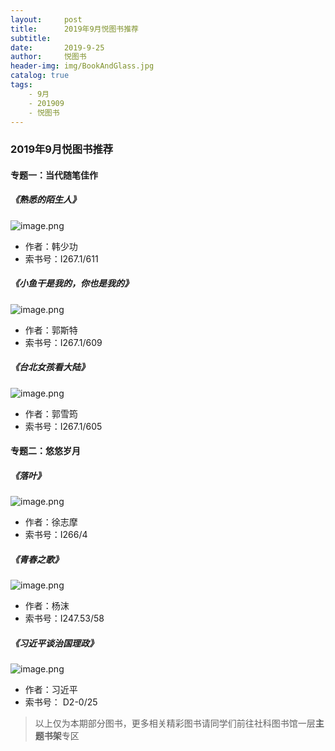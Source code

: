 ```yaml
---
layout:     post
title:      2019年9月悦图书推荐
subtitle:
date:       2019-9-25
author:     悦图书
header-img: img/BookAndGlass.jpg
catalog: true
tags:
    - 9月
    - 201909
    - 悦图书
---
```





### 2019年9月悦图书推荐



#### 专题一：当代随笔佳作

##### 《熟悉的陌生人》


![image.png](https://z4a.net/images/2019/09/25/s24607824.jpg)




- 作者：韩少功
- 索书号：I267.1/611

##### 《小鱼干是我的，你也是我的》

![image.png](https://z4a.net/images/2019/09/25/s29510773.jpg)





- 作者：郭斯特
- 索书号：I267.1/609


##### 《台北女孩看大陆》

![image.png](https://z4a.net/images/2019/09/25/s28747916.jpg)




- 作者：郭雪筠
- 索书号：I267.1/605


#### 专题二：悠悠岁月


##### 《落叶》


![image.png](https://z4a.net/images/2019/09/25/s2633901.jpg)




- 作者：徐志摩
- 索书号：I266/4


##### 《青春之歌》


![image.png](https://z4a.net/images/2019/09/25/s1733551.jpg)





- 作者：杨沫
- 索书号：I247.53/58



##### 《习近平谈治国理政》

![image.png](https://z4a.net/images/2019/09/25/s28060670.jpg)




- 作者：习近平
- 索书号： D2-0/25

> 以上仅为本期部分图书，更多相关精彩图书请同学们前往社科图书馆一层**主题书架**专区




